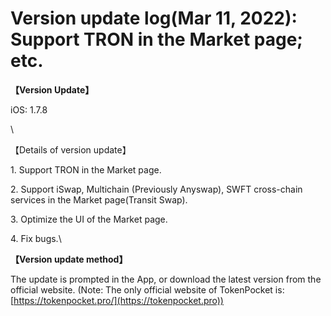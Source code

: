 # Version update log(Mar 11, 2022): Support TRON in the Market page; etc.

**【Version Update】**

iOS: 1.7.8

\


【Details of version update】

1\. Support TRON in the Market page.

2\. Support iSwap, Multichain (Previously Anyswap), SWFT cross-chain services in the Market page(Transit Swap).

3\. Optimize the UI of the Market page.

4\. Fix bugs.\


**【Version update method】‌**

The update is prompted in the App, or download the latest version from the official website. (Note: The only official website of TokenPocket is: [https://tokenpocket.pro/](https://tokenpocket.pro))
